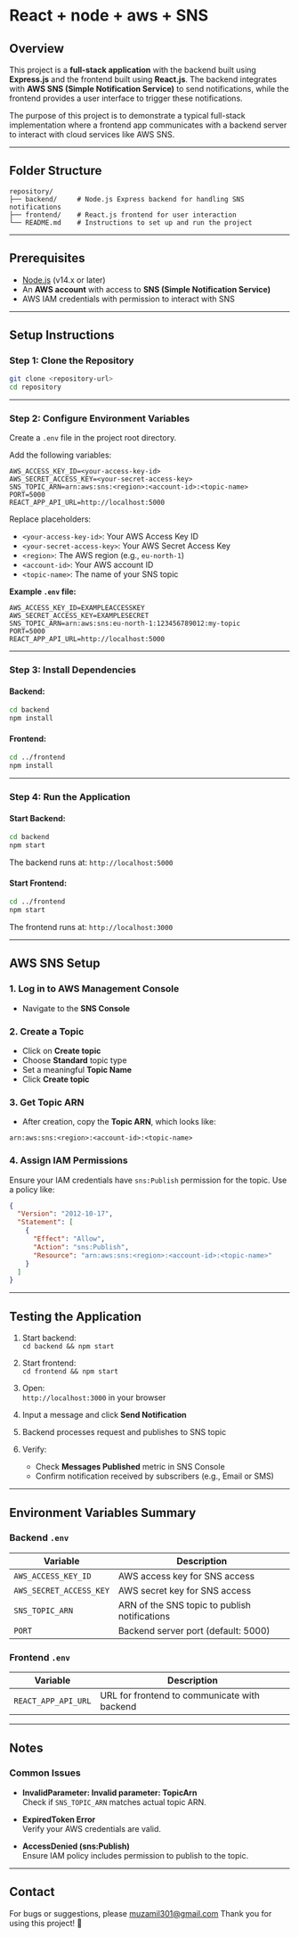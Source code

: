   # React + node + aws + SNS

## Overview

This project is a **full-stack application** with the backend built using **Express.js** and the frontend built using **React.js**. The backend integrates with **AWS SNS (Simple Notification Service)** to send notifications, while the frontend provides a user interface to trigger these notifications.

The purpose of this project is to demonstrate a typical full-stack implementation where a frontend app communicates with a backend server to interact with cloud services like AWS SNS.

---

## Folder Structure

```
repository/
├── backend/     # Node.js Express backend for handling SNS notifications
├── frontend/    # React.js frontend for user interaction
└── README.md    # Instructions to set up and run the project
```

---

## Prerequisites

- [Node.js](https://nodejs.org/) (v14.x or later)
- An **AWS account** with access to **SNS (Simple Notification Service)**
- AWS IAM credentials with permission to interact with SNS

---

## Setup Instructions

### Step 1: Clone the Repository

```bash
git clone <repository-url>
cd repository
```

---

### Step 2: Configure Environment Variables

Create a `.env` file in the project root directory.

Add the following variables:

```env
AWS_ACCESS_KEY_ID=<your-access-key-id>
AWS_SECRET_ACCESS_KEY=<your-secret-access-key>
SNS_TOPIC_ARN=arn:aws:sns:<region>:<account-id>:<topic-name>
PORT=5000
REACT_APP_API_URL=http://localhost:5000
```

Replace placeholders:

- `<your-access-key-id>`: Your AWS Access Key ID
- `<your-secret-access-key>`: Your AWS Secret Access Key
- `<region>`: The AWS region (e.g., `eu-north-1`)
- `<account-id>`: Your AWS account ID
- `<topic-name>`: The name of your SNS topic

**Example `.env` file:**

```env
AWS_ACCESS_KEY_ID=EXAMPLEACCESSKEY
AWS_SECRET_ACCESS_KEY=EXAMPLESECRET
SNS_TOPIC_ARN=arn:aws:sns:eu-north-1:123456789012:my-topic
PORT=5000
REACT_APP_API_URL=http://localhost:5000
```

---

### Step 3: Install Dependencies

#### Backend:

```bash
cd backend
npm install
```

#### Frontend:

```bash
cd ../frontend
npm install
```

---

### Step 4: Run the Application

#### Start Backend:

```bash
cd backend
npm start
```

The backend runs at: `http://localhost:5000`

#### Start Frontend:

```bash
cd ../frontend
npm start
```

The frontend runs at: `http://localhost:3000`

---

## AWS SNS Setup

### 1. Log in to AWS Management Console
- Navigate to the **SNS Console**

### 2. Create a Topic
- Click on **Create topic**
- Choose **Standard** topic type
- Set a meaningful **Topic Name**
- Click **Create topic**

### 3. Get Topic ARN
- After creation, copy the **Topic ARN**, which looks like:

```
arn:aws:sns:<region>:<account-id>:<topic-name>
```

### 4. Assign IAM Permissions

Ensure your IAM credentials have `sns:Publish` permission for the topic. Use a policy like:

```json
{
  "Version": "2012-10-17",
  "Statement": [
    {
      "Effect": "Allow",
      "Action": "sns:Publish",
      "Resource": "arn:aws:sns:<region>:<account-id>:<topic-name>"
    }
  ]
}
```

---

## Testing the Application

1. Start backend:  
   `cd backend && npm start`

2. Start frontend:  
   `cd frontend && npm start`

3. Open:  
   `http://localhost:3000` in your browser

4. Input a message and click **Send Notification**

5. Backend processes request and publishes to SNS topic

6. Verify:
   - Check **Messages Published** metric in SNS Console
   - Confirm notification received by subscribers (e.g., Email or SMS)

---

## Environment Variables Summary

### Backend `.env`

| Variable                 | Description                                         |
|--------------------------|-----------------------------------------------------|
| `AWS_ACCESS_KEY_ID`      | AWS access key for SNS access                       |
| `AWS_SECRET_ACCESS_KEY`  | AWS secret key for SNS access                       |
| `SNS_TOPIC_ARN`          | ARN of the SNS topic to publish notifications       |
| `PORT`                   | Backend server port (default: 5000)                 |

### Frontend `.env`

| Variable              | Description                                         |
|-----------------------|-----------------------------------------------------|
| `REACT_APP_API_URL`   | URL for frontend to communicate with backend        |

---

## Notes

### Common Issues

- **InvalidParameter: Invalid parameter: TopicArn**  
  Check if `SNS_TOPIC_ARN` matches actual topic ARN.

- **ExpiredToken Error**  
  Verify your AWS credentials are valid.

- **AccessDenied (sns:Publish)**  
  Ensure IAM policy includes permission to publish to the topic.

---

## Contact

For bugs or suggestions, please muzamil301@gmail.com
Thank you for using this project! 🚀
